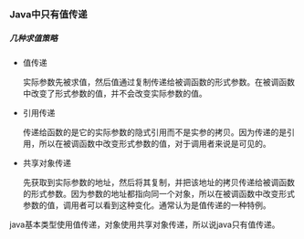 ### Java中只有值传递

##### 几种求值策略

- 值传递

  ​	实际参数先被求值，然后值通过复制传递给被调函数的形式参数。在被调函数中改变了形式参数的值，并不会改变实际参数的值。

- 引用传递

  ​	传递给函数的是它的实际参数的隐式引用而不是实参的拷贝。因为传递的是引用，所以在被调函数中改变形式参数的值，对于调用者来说是可见的。

- 共享对象传递

  ​	先获取到实际参数的地址，然后将其复制，并把该地址的拷贝传递给被调函数的形式参数。因为参数的地址都指向同一个对象，所以在被调函数中改变形式参数的值，调用者可以看到这种变化。通常认为是值传递的一种特例。

java基本类型使用值传递，对象使用共享对象传递，所以说java只有值传递。

